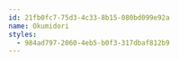 ```yaml
---
id: 21fb0fc7-75d3-4c33-8b15-080bd099e92a
name: Okumidori
styles:
  - 984ad797-2060-4eb5-b0f3-317dbaf812b9
---
```

